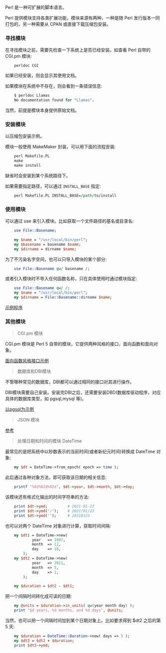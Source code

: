 
Perl 是一种可扩展的脚本语言。

Perl 提供模块支持各类扩展功能，模块来源有两种，一种是随 Perl 发行版本一同打包的，另一种需要从 CPAN 或直接下载压缩包安装。


### 寻找模块

在寻找模块之前，需要先检查一下系统上是否已经安装。如查看 Perl 自带的 CGI.pm 模块:
```
    perldoc CGI
```
如果已经安装，则会显示其使用文档。

如果模块在系统中不存在，则会看到一条错误信息:
```pl
    $ perldoc Llamas
    No documentation found for "Llamas".
```
当然，前提是模块本身提供原始文档。


### 安装模块

以压缩包安装示例。

模块一般使用 MakeMaker 封装，可以用下面的流程安装:
```pl
    perl Makefile.PL
    make
    make install
```
缺省时会安装到某个系统路径下。

如果需要指定路径，可以通过 `INSTALL_BASE` 指定:
```pl
    perl Makefile.PL INSTALL_BASE=/path/to/install
```


### 使用模块

可以通过 use 来引入模块。比如获取一个文件路径的基名或目录名:
```pl
    use File::Basename;
    
    my $name = "/usr/local/bin/perl";
    my $basename = basename $name;
    my $dirname = dirname $name;
```

为了不污染名字空间，也可以只导入模块的某个部分:
```pl
    use File::Basename qw/ basename /;
```
或者引入模块时不导入任何函数名称，只在具体使用时通过模块指定:
```pl
    use File::Basename qw/ /;
    my $name = "/usr/local/bin/perl";
    my $dirname = File::Basename::dirname $name;
```

[示例程序](../M/file.pl)


### 其他模块

> CGI.pm 模块

CGI.pm 模块是 Perl 5 自带的模块，它提供两种风格的接口，面向函数和面向对象。

[面向函数风格接口示例](../M/cgi.pl)

> 数据库和DBI模块

不管哪种常见的数据库，DBI都可以通过相同的接口对其进行操作。

DBI模块需要自己安装。安装完DBI之后，还需要安装DBD(数据库驱动程序，对应具体的数据库类型，如 pgsql,mysql 等)。

[以pgsql为示例](../M/DBI-DBD-PG.md)

> JSON 模块

[参考](../M/JSON.md)

> 处理日期和时间的模块 DateTime

最常见的是把系统中以秒数表示的当前时间(或者新纪元时间)转换成 DateTime 对象:
```pl
    my $dt = DateTime->from_epoch( epoch => time );
```
此后通过各种对象方法，即可获取该日期的相关信息:
```pl
    printf '%4d%02d%02d', $dt->year, $dt->month, $dt->day;
```
该模块还有格式化输出的时间字符串的方法:
```pl
    print $dt->ymd;         # 2021-01-23
    print $dt->ymd('/');    # 2021/01/23
    print $dt->ymd('');     # 20210123
```

也可以对两个 DateTime 对象进行计算，获取时间间隔:
```pl
    my $dt1 = DateTime->new(
            year   => 1987,
            month  => 12,
            day    => 18,
        );
    my $dt2 = DateTime->new(
            year   => 2011,
            month  => 5,
            day    => 1,
        );
    
    my $duration = $dt2 - $dt1;
```
把一个间隔时间转化成可读的日期:
```pl
    my @units = $duration->in_units( qw(year month day) );
    print '$d years, %d months, and %d days', @units;
```

当然，也可以把一个间隔时间加到某个日期对象上。比如要求得到 $dt2 之后的第 5 天:
```pl
    my $duration = DateTime::Duration->new( days => 5 );
    my $dt3 = $dt2 + $duration;
    print $dt3->ymd;
```

